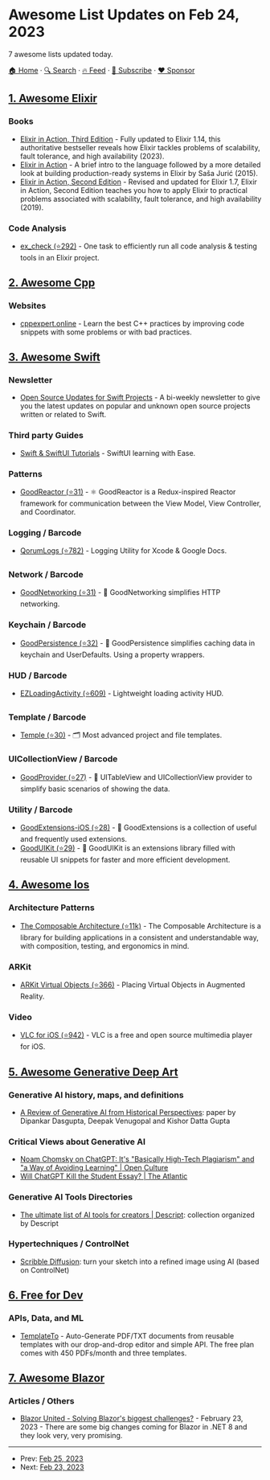 # Awesome List Updates on Feb 24, 2023

7 awesome lists updated today.

[🏠 Home](/README.md) · [🔍 Search](https://www.trackawesomelist.com/search/) · [🔥 Feed](https://www.trackawesomelist.com/rss.xml) · [📮 Subscribe](https://trackawesomelist.us17.list-manage.com/subscribe?u=d2f0117aa829c83a63ec63c2f&id=36a103854c) · [❤️  Sponsor](https://github.com/sponsors/theowenyoung)



## [1. Awesome Elixir](/content/h4cc/awesome-elixir/README.md)

### Books

*   [Elixir in Action, Third Edition](https://www.manning.com/books/elixir-in-action-third-edition) - Fully updated to Elixir 1.14, this authoritative bestseller reveals how Elixir tackles problems of scalability, fault tolerance, and high availability (2023).
*   [Elixir in Action](https://www.manning.com/books/elixir-in-action) - A brief intro to the language followed by a more detailed look at building production-ready systems in Elixir by Saša Jurić (2015).
*   [Elixir in Action, Second Edition](https://www.manning.com/books/elixir-in-action-second-edition) - Revised and updated for Elixir 1.7, Elixir in Action, Second Edition teaches you how to apply Elixir to practical problems associated with scalability, fault tolerance, and high availability (2019).

### Code Analysis

*   [ex\_check (⭐292)](https://github.com/karolsluszniak/ex_check) - One task to efficiently run all code analysis & testing tools in an Elixir project.

## [2. Awesome Cpp](/content/fffaraz/awesome-cpp/README.md)

### Websites

*   [cppexpert.online](https://cppexpert.online) - Learn the best C++ practices by improving code snippets with some problems or with bad practices.

## [3. Awesome Swift](/content/matteocrippa/awesome-swift/README.md)

### Newsletter

*   [Open Source Updates for Swift Projects](https://ossp-updates.beehiiv.com/) - A bi-weekly newsletter to give you the latest updates on popular and unknown open source projects written or related to Swift.

### Third party Guides

*   [Swift & SwiftUI Tutorials](https://janeshswift.com) - SwiftUI learning with Ease.

### Patterns

*   [GoodReactor (⭐31)](https://github.com/GoodRequest/GoodReactor) - ⚛️ GoodReactor is a Redux-inspired Reactor framework for communication between the View Model, View Controller, and Coordinator.

### Logging / Barcode

*   [QorumLogs (⭐782)](https://github.com/Esqarrouth/QorumLogs) - Logging Utility for Xcode & Google Docs.

### Network / Barcode

*   [GoodNetworking (⭐31)](https://github.com/GoodRequest/GoodNetworking) - 📡 GoodNetworking simplifies HTTP networking.

### Keychain / Barcode

*   [GoodPersistence (⭐32)](https://github.com/GoodRequest/GoodPersistence) - 💾 GoodPersistence simplifies caching data in keychain and UserDefaults. Using a property wrappers.

### HUD / Barcode

*   [EZLoadingActivity (⭐609)](https://github.com/Esqarrouth/EZLoadingActivity) - Lightweight loading activity HUD.

### Template / Barcode

*   [Temple (⭐30)](https://github.com/GoodRequest/Temple) - 🗂️ Most advanced project and file templates.

### UICollectionView / Barcode

*   [GoodProvider (⭐27)](https://github.com/GoodRequest/GRProvider) - 🚀 UITableView and UICollectionView provider to simplify basic scenarios of showing the data.

### Utility / Barcode

*   [GoodExtensions-iOS (⭐28)](https://github.com/GoodRequest/GoodExtensions-iOS) - 📑 GoodExtensions is a collection of useful and frequently used extensions.
*   [GoodUIKit (⭐29)](https://github.com/GoodRequest/GoodUIKit) - 📑 GoodUIKit is an extensions library filled with reusable UI snippets for faster and more efficient development.

## [4. Awesome Ios](/content/vsouza/awesome-ios/README.md)

### Architecture Patterns

*   [The Composable Architecture (⭐11k)](https://github.com/pointfreeco/swift-composable-architecture) - The Composable Architecture is a library for building applications in a consistent and understandable way, with composition, testing, and ergonomics in mind.

### ARKit

*   [ARKit Virtual Objects (⭐366)](https://github.com/ignacio-chiazzo/ARKit) - Placing Virtual Objects in Augmented Reality.

### Video

*   [VLC for iOS (⭐942)](https://github.com/videolan/vlc-ios) - VLC is a free and open source multimedia player for iOS.

## [5. Awesome Generative Deep Art](/content/filipecalegario/awesome-generative-deep-art/README.md)

### Generative AI history, maps, and definitions

*   [A Review of Generative AI from Historical Perspectives](https://www.techrxiv.org/articles/preprint/A_Review_of_Generative_AI_from_Historical_Perspectives/22097942): paper by Dipankar Dasgupta, Deepak Venugopal and Kishor Datta Gupta

### Critical Views about Generative AI

*   [Noam Chomsky on ChatGPT: It's "Basically High-Tech Plagiarism" and "a Way of Avoiding Learning" | Open Culture](https://www.openculture.com/2023/02/noam-chomsky-on-chatgpt.html)
*   [Will ChatGPT Kill the Student Essay? | The Atlantic](https://www.theatlantic.com/technology/archive/2022/12/chatgpt-ai-writing-college-student-essays/672371/)

### Generative AI Tools Directories

*   [The ultimate list of AI tools for creators | Descript](https://www.descript.com/blog/article/the-ultimate-list-of-ai-tools-for-creators): collection organized by Descript

### Hypertechniques / ControlNet

*   [Scribble Diffusion](https://scribblediffusion.com/): turn your sketch into a refined image using AI (based on ControlNet)

## [6. Free for Dev](/content/ripienaar/free-for-dev/README.md)

### APIs, Data, and ML

*   [TemplateTo](https://templateto.com) - Auto-Generate PDF/TXT documents from reusable templates with our drop-and-drop editor and simple API. The free plan comes with 450 PDFs/month and three templates.

## [7. Awesome Blazor](/content/AdrienTorris/awesome-blazor/README.md)

### Articles / Others

*   [Blazor United - Solving Blazor's biggest challenges?](https://jonhilton.net/blazor-united/) - February 23, 2023 - There are some big changes coming for Blazor in .NET 8 and they look very, very promising.

---

- Prev: [Feb 25, 2023](/content/2023/02/25/README.md)
- Next: [Feb 23, 2023](/content/2023/02/23/README.md)